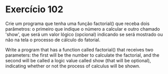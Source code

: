 # Exercício 102

Crie um programa que tenha uma função factorial() que receba dois parâmetros: o primeiro que indique o número a calcular e outro chamado 'show', que será um valor lógico (opcional) indicando se será mostrado ou não na tela o processo de cálculo do fatorial.

Write a program that has a function called factorial() that receives two parameters: the first will be the number to calculate the factorial, and the second will be called a logic value called show (that will be optional), indicating whether or not the process of calculus will be shown.
